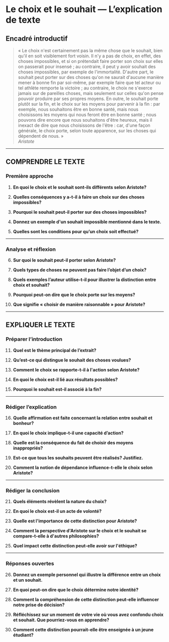 # Le choix et le souhait — L’explication de texte

## Encadré introductif
> « Le choix n'est certainement pas la même chose que le souhait, bien qu'il en soit visiblement fort voisin. Il n'y a pas de choix, en effet, des choses impossibles, et si on prétendait faire porter son choix sur elles on passerait pour insensé ; au contraire, il peut y avoir souhait des choses impossibles, par exemple de l'immortalité. D'autre part, le souhait peut porter sur des choses qu'on ne saurait d'aucune manière mener à bonne fin par soi-même, par exemple faire que tel acteur ou tel athlète remporte la victoire ; au contraire, le choix ne s'exerce jamais sur de pareilles choses, mais seulement sur celles qu'on pense pouvoir produire par ses propres moyens. En outre, le souhait porte plutôt sur la fin, et le choix sur les moyens pour parvenir à la fin : par exemple, nous souhaitons être en bonne santé, mais nous choisissons les moyens qui nous feront être en bonne santé ; nous pouvons dire encore que nous souhaitons d'être heureux, mais il inexact de dire que nous choisissons de l'être : car, d'une façon générale, le choix porte, selon toute apparence, sur les choses qui dépendent de nous. »  
> *Aristote*

---

## COMPRENDRE LE TEXTE

### Première approche

1. **En quoi le choix et le souhait sont-ils différents selon Aristote?**

2. **Quelles conséquences y a-t-il à faire un choix sur des choses impossibles?**

3. **Pourquoi le souhait peut-il porter sur des choses impossibles?**

4. **Donnez un exemple d'un souhait impossible mentionné dans le texte.**

5. **Quelles sont les conditions pour qu’un choix soit effectué?**

---

### Analyse et réflexion

6. **Sur quoi le souhait peut-il porter selon Aristote?**

7. **Quels types de choses ne peuvent pas faire l’objet d’un choix?**

8. **Quels exemples l’auteur utilise-t-il pour illustrer la distinction entre choix et souhait?**

9. **Pourquoi peut-on dire que le choix porte sur les moyens?**

10. **Que signifie « choisir de manière raisonnable » pour Aristote?**

---

## EXPLIQUER LE TEXTE

### Préparer l’introduction

11. **Quel est le thème principal de l’extrait?**

12. **Qu’est-ce qui distingue le souhait des choses voulues?**

13. **Comment le choix se rapporte-t-il à l'action selon Aristote?**

14. **En quoi le choix est-il lié aux résultats possibles?**

15. **Pourquoi le souhait est-il associé à la fin?**

---

### Rédiger l’explication

16. **Quelle affirmation est faite concernant la relation entre souhait et bonheur?**

17. **En quoi le choix implique-t-il une capacité d’action?**

18. **Quelle est la conséquence du fait de choisir des moyens inappropriés?**

19. **Est-ce que tous les souhaits peuvent être réalisés? Justifiez.**

20. **Comment la notion de dépendance influence-t-elle le choix selon Aristote?**

---

### Rédiger la conclusion

21. **Quels éléments révèlent la nature du choix?**

22. **En quoi le choix est-il un acte de volonté?**

23. **Quelle est l'importance de cette distinction pour Aristote?**

24. **Comment la perspective d'Aristote sur le choix et le souhait se compare-t-elle à d'autres philosophies?**

25. **Quel impact cette distinction peut-elle avoir sur l'éthique?**

---

### Réponses ouvertes

26. **Donnez un exemple personnel qui illustre la différence entre un choix et un souhait.**

27. **En quoi peut-on dire que le choix détermine notre identité?**

28. **Comment la compréhension de cette distinction peut-elle influencer notre prise de décision?**

29. **Réfléchissez sur un moment de votre vie où vous avez confondu choix et souhait. Que pourriez-vous en apprendre?**

30. **Comment cette distinction pourrait-elle être enseignée à un jeune étudiant?**